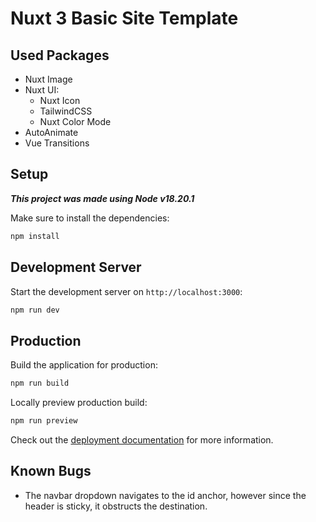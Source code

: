 # Nuxt 3 Basic Site Template

## Used Packages

- Nuxt Image
- Nuxt UI:
  - Nuxt Icon
  - TailwindCSS
  - Nuxt Color Mode
- AutoAnimate
- Vue Transitions

## Setup

**_This project was made using Node v18.20.1_**

Make sure to install the dependencies:

```bash
npm install
```

## Development Server

Start the development server on `http://localhost:3000`:

```bash
npm run dev
```

## Production

Build the application for production:

```bash
npm run build
```

Locally preview production build:

```bash
npm run preview
```

Check out the [deployment documentation](https://nuxt.com/docs/getting-started/deployment) for more information.

## Known Bugs

- The navbar dropdown navigates to the id anchor, however since
  the header is sticky, it obstructs the destination.
